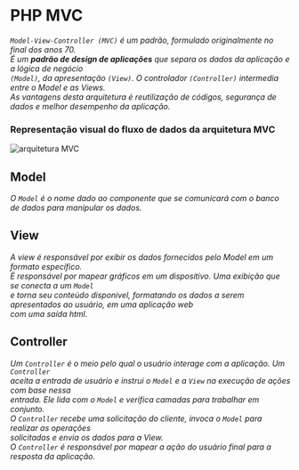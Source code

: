 # PHP MVC

*```Model-View-Controller (MVC)``` é um padrão, formulado originalmente no final dos anos 70.<br>
 É um <strong>padrão de design de aplicações</strong> que separa os dados da aplicação e a lógica de negócio<br> 
```(Model)```, da apresentação ```(View)```. O controlador ```(Controller)``` intermedia entre o Model e as Views.<br>
As vantagens desta arquitetura é reutilização de códigos, segurança de dados e melhor desempenho da aplicação.*

### Representação visual do fluxo de dados da arquitetura MVC

![arquitetura MVC](images/mvc1.png)


## Model

*O ```Model``` é o nome dado ao componente que se comunicará com o banco de dados para manipular os dados.*

## View

*A view é responsável por exibir os dados fornecidos pelo Model em um formato específico.<br>
É responsável por mapear gráficos em um dispositivo. Uma exibição que se conecta a um ```Model```<br>
e torna seu conteúdo disponivel, formatando os dados a serem apresentados ao usuário, em uma aplicação web<br> com uma saída html.*

## Controller

*Um ```Controller``` é o meio pelo qual o usuário interage com a aplicação. Um ```Controller```<br>
aceita a entrada de usuário e instrui o ```Model``` e a ```View``` na execução de ações com base nessa<br> entrada. Ele lida com o ```Model``` e verifica camadas para trabalhar em conjunto.<br>
O ```Controller``` recebe uma solicitação do cliente, invoca o ```Model``` para realizar as operações<br> solicitadas e envia os dados para a View.<br>
O ```Controller``` é responsável por mapear a ação do usuário final para a resposta da aplicação.*


